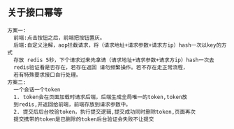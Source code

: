 
## 关于接口幂等
    方案一:
      前端:点击按钮之后，前端把按钮置灰。
      后端:自定义注解，aop拦截请求，将（请求地址+请求参数+请求方ip）hash一次以key的方式
      存放 redis 5秒，下个请求过来先拿请（请求地址+请求参数+请求方ip）hash一次去
      redis验证看是否存在，若存在返回 请勿频繁操作。若不存在走正常流程，
      若有特殊要求接口自行处理。
    方案二:
      一个会话一个token
      1. token会在页面加载时请求后端，后端生成全局唯一的token,token放
      到redis,并返回给前端，前端存放到请求参数中。
      2. 提交后后台校验token，执行提交逻辑,提交成功同时删除token,页面再次
      提交携带的token是已删除的token后台验证会失败不让提交